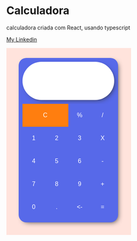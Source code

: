 # Calculadora

calculadora criada com React, usando typescript

[My Linkedin](https://www.linkedin.com/in/rennanprysthon)

<img src="./assets/tela.png" alt="" />
